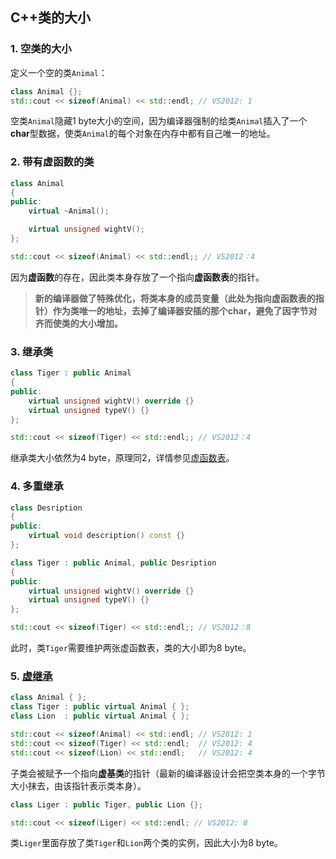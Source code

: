 ## C++类的大小
### 1. 空类的大小
定义一个空的类`Animal`：
```C++
class Animal {};
std::cout << sizeof(Animal) << std::endl; // VS2012: 1
```
空类`Animal`隐藏1 byte大小的空间，因为编译器强制的给类`Animal`插入了一个**char**型数据，使类`Animal`的每个对象在内存中都有自己唯一的地址。

### 2. 带有虚函数的类
```C++
class Animal 
{
public:
	virtual ~Animal();

	virtual unsigned wightV();
};

std::cout << sizeof(Animal) << std::endl;; // VS2012：4
```
因为**虚函数**的存在，因此类本身存放了一个指向**虚函数表**的指针。
> **新的编译器做了特殊优化，将类本身的成员变量（此处为指向虚函数表的指针）作为类唯一的地址，去掉了编译器安插的那个char，避免了因字节对齐而使类的大小增加。**

### 3. 继承类
```C++
class Tiger : public Animal 
{
public:
	virtual unsigned wightV() override {}
	virtual unsigned typeV() {}
};

std::cout << sizeof(Tiger) << std::endl;; // VS2012：4
```
继承类大小依然为4 byte，原理同2，详情参见[虚函数表](VirutalTable.md)。

### 4. 多重继承
```C++
class Desription
{
public:
	virtual void description() const {}
};

class Tiger : public Animal, public Desription
{
public:
	virtual unsigned wightV() override {}
	virtual unsigned typeV() {}
};

std::cout << sizeof(Tiger) << std::endl;; // VS2012：8
```
此时，类`Tiger`需要维护两张虚函数表，类的大小即为8 byte。

### 5. [虚继承](VirtualExtends.md)
```C++
class Animal { };
class Tiger : public virtual Animal { };
class Lion  : public virtual Animal { };
```
```C++
std::cout << sizeof(Animal) << std::endl; // VS2012: 1
std::cout << sizeof(Tiger) << std::endl;  // VS2012: 4
std::cout << sizeof(Lion) << std::endl;   // VS2012: 4
```
子类会被赋予一个指向**虚基类**的指针（最新的编译器设计会把空类本身的一个字节大小抹去，由该指针表示类本身）。
```C++
class Liger : public Tiger, public Lion {};

std::cout << sizeof(Liger) << std::endl; // VS2012: 8
```
类`Liger`里面存放了类`Tiger`和`Lion`两个类的实例，因此大小为8 byte。
